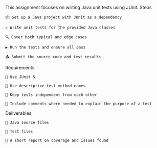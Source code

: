 This assignment focuses on writing Java unit tests using JUnit.
Steps

    📦 Set up a Java project with JUnit as a dependency

    ✍️ Write unit tests for the provided Java classes
    
    🔍 Cover both typical and edge cases
    
    ▶️ Run the tests and ensure all pass
    
    📤 Submit the source code and test results
    
Requirements
    
    🧪 Use JUnit 5
    
    📝 Use descriptive test method names
    
    🔄 Keep tests independent from each other
    
    💬 Include comments where needed to explain the purpose of a test

Deliverables
    
    📂 Java source files
    
    📂 Test files
    
    📑 A short report on coverage and issues found
